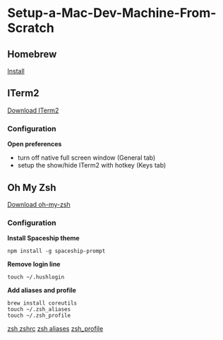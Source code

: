 # Setup-a-Mac-Dev-Machine-From-Scratch

## Homebrew
[Install](https://brew.sh/)

## ITerm2
[Download ITerm2](https://iterm2.com/downloads.html)

### Configuration
**Open preferences**
* turn off native full screen window (General tab)
* setup the show/hide ITerm2 with hotkey (Keys tab)

## Oh My Zsh
[Download oh-my-zsh](https://github.com/robbyrussell/oh-my-zsh)

### Configuration
**Install Spaceship theme**
```
npm install -g spaceship-prompt
```

**Remove login line**
```
touch ~/.hushlogin
```

**Add aliases and profile**
```
brew install coreutils
touch ~/.zsh_aliases
touch ~/.zsh_profile
```
[zsh zshrc](https://github.com/Kenariosz/Setup-a-Mac-Dev-Machine-From-Scratch/blob/master/.zshrc)
[zsh aliases](https://github.com/Kenariosz/Setup-a-Mac-Dev-Machine-From-Scratch/blob/master/.zsh_aliases)
[zsh_profile](https://github.com/Kenariosz/Setup-a-Mac-Dev-Machine-From-Scratch/blob/master/.zsh_profile)
